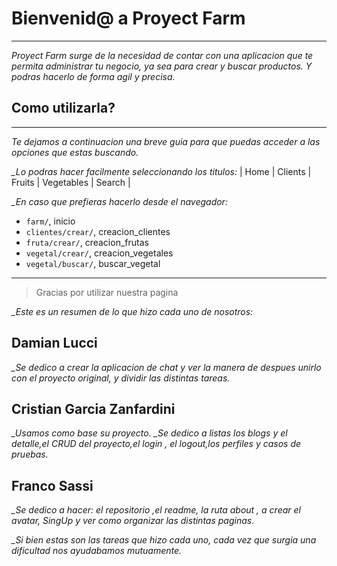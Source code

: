 # Bienvenid@ a Proyect Farm
---
*Proyect Farm surge de la necesidad de contar con una aplicacion que te permita administrar tu negocio, ya sea para crear y buscar productos. Y podras hacerlo de forma agil y precisa.*  

## Como utilizarla? ## 
---
*Te dejamos a continuacion una breve guia para que puedas acceder a las opciones que estas buscando.*

*_Lo podras hacer facilmente seleccionando los titulos:*
| Home | Clients | Fruits | Vegetables | Search |


*_En caso que prefieras hacerlo desde el navegador:*
- `farm/`, inicio
- `clientes/crear/`, creacion_clientes
- `fruta/crear/`, creacion_frutas
- `vegetal/crear/`, creacion_vegetales
- `vegetal/buscar/`, buscar_vegetal
---

> Gracias por utilizar nuestra pagina 

*_Este es un resumen de lo que hizo cada uno de nosotros:*

## Damian Lucci ## 
*_Se dedico a crear la aplicacion de chat y ver la manera de despues unirlo con el proyecto original,  y dividir las distintas tareas.*

## Cristian Garcia Zanfardini ## 
*_Usamos como base su proyecto.*
*_Se dedico  a listas los blogs y el detalle,el CRUD del proyecto,el login , el logout,los perfiles y casos de pruebas.*

## Franco Sassi ## 
*_Se dedico a hacer: el repositorio ,el readme, la ruta about , a crear el avatar, SingUp y ver como organizar las distintas paginas.*

*_Si bien estas son las tareas que hizo cada uno, cada vez que surgia una dificultad nos ayudabamos mutuamente.*

